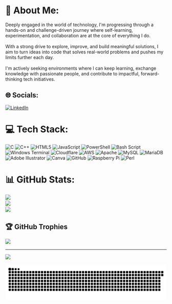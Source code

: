 # 💫 About Me:
Deeply engaged in the world of technology, I'm progressing through a hands-on and challenge-driven journey where self-learning, experimentation, and collaboration are at the core of everything I do.<br><br>With a strong drive to explore, improve, and build meaningful solutions, I aim to turn ideas into code that solves real-world problems and pushes my limits further each day.<br><br>I'm actively seeking environments where I can keep learning, exchange knowledge with passionate people, and contribute to impactful, forward-thinking tech initiatives.


## 🌐 Socials:
[![LinkedIn](https://img.shields.io/badge/LinkedIn-%230077B5.svg?logo=linkedin&logoColor=white)](https://linkedin.com/in/www.linkedin.com/in/doglas-wicht-509b79276) 

# 💻 Tech Stack:
![C](https://img.shields.io/badge/c-%2300599C.svg?style=for-the-badge&logo=c&logoColor=white) ![C++](https://img.shields.io/badge/c++-%2300599C.svg?style=for-the-badge&logo=c%2B%2B&logoColor=white) ![HTML5](https://img.shields.io/badge/html5-%23E34F26.svg?style=for-the-badge&logo=html5&logoColor=white) ![JavaScript](https://img.shields.io/badge/javascript-%23323330.svg?style=for-the-badge&logo=javascript&logoColor=%23F7DF1E) ![PowerShell](https://img.shields.io/badge/PowerShell-%235391FE.svg?style=for-the-badge&logo=powershell&logoColor=white) ![Bash Script](https://img.shields.io/badge/bash_script-%23121011.svg?style=for-the-badge&logo=gnu-bash&logoColor=white) ![Windows Terminal](https://img.shields.io/badge/Windows%20Terminal-%234D4D4D.svg?style=for-the-badge&logo=windows-terminal&logoColor=white) ![Cloudflare](https://img.shields.io/badge/Cloudflare-F38020?style=for-the-badge&logo=Cloudflare&logoColor=white) ![AWS](https://img.shields.io/badge/AWS-%23FF9900.svg?style=for-the-badge&logo=amazon-aws&logoColor=white) ![Apache](https://img.shields.io/badge/apache-%23D42029.svg?style=for-the-badge&logo=apache&logoColor=white) ![MySQL](https://img.shields.io/badge/mysql-4479A1.svg?style=for-the-badge&logo=mysql&logoColor=white) ![MariaDB](https://img.shields.io/badge/MariaDB-003545?style=for-the-badge&logo=mariadb&logoColor=white) ![Adobe Illustrator](https://img.shields.io/badge/adobe%20illustrator-%23FF9A00.svg?style=for-the-badge&logo=adobe%20illustrator&logoColor=white) ![Canva](https://img.shields.io/badge/Canva-%2300C4CC.svg?style=for-the-badge&logo=Canva&logoColor=white) ![GitHub](https://img.shields.io/badge/github-%23121011.svg?style=for-the-badge&logo=github&logoColor=white) ![Raspberry Pi](https://img.shields.io/badge/-Raspberry_Pi-C51A4A?style=for-the-badge&logo=Raspberry-Pi) ![Perl](https://img.shields.io/badge/perl-%2339457E.svg?style=for-the-badge&logo=perl&logoColor=white)
# 📊 GitHub Stats:
![](https://github-readme-stats.vercel.app/api?username=doglaswicht&theme=dark&hide_border=false&include_all_commits=false&count_private=false)<br/>
![](https://nirzak-streak-stats.vercel.app/?user=doglaswicht&theme=dark&hide_border=false)<br/>
![](https://github-readme-stats.vercel.app/api/top-langs/?username=doglaswicht&theme=dark&hide_border=false&include_all_commits=false&count_private=false&layout=compact)

## 🏆 GitHub Trophies
![](https://github-profile-trophy.vercel.app/?username=doglaswicht&theme=radical&no-frame=false&no-bg=true&margin-w=4)

---
[![](https://visitcount.itsvg.in/api?id=doglaswicht&icon=0&color=0)](https://visitcount.itsvg.in)

<!-- Proudly created with GPRM ( https://gprm.itsvg.in ) -->

<p align="center">
  <picture>
    <source media="(prefers-color-scheme: dark)" srcset="https://raw.githubusercontent.com/doglaswicht/doglaswicht/output/github-contribution-grid-snake-dark.svg" />
    <source media="(prefers-color-scheme: light)" srcset="https://raw.githubusercontent.com/doglaswicht/doglaswicht/output/github-contribution-grid-snake.svg" />
    <img alt="GitHub Snake" src="https://raw.githubusercontent.com/doglaswicht/doglaswicht/output/github-contribution-grid-snake.svg" />
  </picture>
</p>
